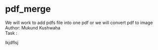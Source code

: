 # pdf_merge
We will work to add pdfs file into one pdf or we will convert pdf to image
<br> 
Author: Mukund Kushwaha 
<br>
Task :

lkjdflsj